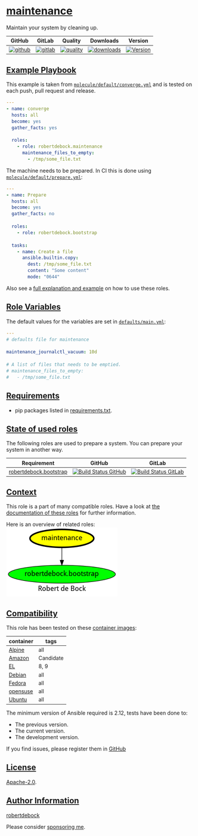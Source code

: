 # [maintenance](#maintenance)

Maintain your system by cleaning up.

|GitHub|GitLab|Quality|Downloads|Version|
|------|------|-------|---------|-------|
|[![github](https://github.com/robertdebock/ansible-role-maintenance/workflows/Ansible%20Molecule/badge.svg)](https://github.com/robertdebock/ansible-role-maintenance/actions)|[![gitlab](https://gitlab.com/robertdebock-iac/ansible-role-maintenance/badges/master/pipeline.svg)](https://gitlab.com/robertdebock-iac/ansible-role-maintenance)|[![quality](https://img.shields.io/ansible/quality/46270)](https://galaxy.ansible.com/robertdebock/maintenance)|[![downloads](https://img.shields.io/ansible/role/d/46270)](https://galaxy.ansible.com/robertdebock/maintenance)|[![Version](https://img.shields.io/github/release/robertdebock/ansible-role-maintenance.svg)](https://github.com/robertdebock/ansible-role-maintenance/releases/)|

## [Example Playbook](#example-playbook)

This example is taken from [`molecule/default/converge.yml`](https://github.com/robertdebock/ansible-role-maintenance/blob/master/molecule/default/converge.yml) and is tested on each push, pull request and release.

```yaml
---
- name: converge
  hosts: all
  become: yes
  gather_facts: yes

  roles:
    - role: robertdebock.maintenance
      maintenance_files_to_empty:
        - /tmp/some_file.txt
```

The machine needs to be prepared. In CI this is done using [`molecule/default/prepare.yml`](https://github.com/robertdebock/ansible-role-maintenance/blob/master/molecule/default/prepare.yml):

```yaml
---
- name: Prepare
  hosts: all
  become: yes
  gather_facts: no

  roles:
    - role: robertdebock.bootstrap

  tasks:
    - name: Create a file
      ansible.builtin.copy:
        dest: /tmp/some_file.txt
        content: "Some content"
        mode: "0644"
```

Also see a [full explanation and example](https://robertdebock.nl/how-to-use-these-roles.html) on how to use these roles.

## [Role Variables](#role-variables)

The default values for the variables are set in [`defaults/main.yml`](https://github.com/robertdebock/ansible-role-maintenance/blob/master/defaults/main.yml):

```yaml
---
# defaults file for maintenance

maintenance_journalctl_vacuum: 10d

# A list of files that needs to be emptied.
# maintenance_files_to_empty:
#   - /tmp/some_file.txt
```

## [Requirements](#requirements)

- pip packages listed in [requirements.txt](https://github.com/robertdebock/ansible-role-maintenance/blob/master/requirements.txt).

## [State of used roles](#state-of-used-roles)

The following roles are used to prepare a system. You can prepare your system in another way.

| Requirement | GitHub | GitLab |
|-------------|--------|--------|
|[robertdebock.bootstrap](https://galaxy.ansible.com/robertdebock/bootstrap)|[![Build Status GitHub](https://github.com/robertdebock/ansible-role-bootstrap/workflows/Ansible%20Molecule/badge.svg)](https://github.com/robertdebock/ansible-role-bootstrap/actions)|[![Build Status GitLab](https://gitlab.com/robertdebock-iac/ansible-role-bootstrap/badges/master/pipeline.svg)](https://gitlab.com/robertdebock-iac/ansible-role-bootstrap)|

## [Context](#context)

This role is a part of many compatible roles. Have a look at [the documentation of these roles](https://robertdebock.nl/) for further information.

Here is an overview of related roles:
![dependencies](https://raw.githubusercontent.com/robertdebock/ansible-role-maintenance/png/requirements.png "Dependencies")

## [Compatibility](#compatibility)

This role has been tested on these [container images](https://hub.docker.com/u/robertdebock):

|container|tags|
|---------|----|
|[Alpine](https://hub.docker.com/repository/docker/robertdebock/alpine/general)|all|
|[Amazon](https://hub.docker.com/repository/docker/robertdebock/amazonlinux/general)|Candidate|
|[EL](https://hub.docker.com/repository/docker/robertdebock/enterpriselinux/general)|8, 9|
|[Debian](https://hub.docker.com/repository/docker/robertdebock/debian/general)|all|
|[Fedora](https://hub.docker.com/repository/docker/robertdebock/fedora/general)|all|
|[opensuse](https://hub.docker.com/repository/docker/robertdebock/opensuse/general)|all|
|[Ubuntu](https://hub.docker.com/repository/docker/robertdebock/ubuntu/general)|all|

The minimum version of Ansible required is 2.12, tests have been done to:

- The previous version.
- The current version.
- The development version.

If you find issues, please register them in [GitHub](https://github.com/robertdebock/ansible-role-maintenance/issues)

## [License](#license)

[Apache-2.0](https://github.com/robertdebock/ansible-role-maintenance/blob/master/LICENSE).

## [Author Information](#author-information)

[robertdebock](https://robertdebock.nl/)

Please consider [sponsoring me](https://github.com/sponsors/robertdebock).
